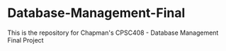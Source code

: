 # Database-Management-Final

This is the repository for Chapman's CPSC408 - Database Management Final Project
